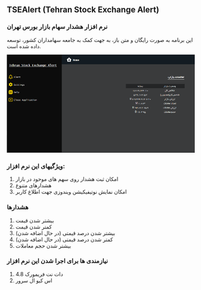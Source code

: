 ## TSEAlert (Tehran Stock Exchange Alert)
### نرم افزار هشدار سهام بازار بورس تهران

این برنامه به صورت رایگان و متن باز، به جهت کمک به جامعه سهامداران کشور، توسعه داده شده است.

![](/Images/001.PNG)

### ویژگیهای این نرم افزار:
1. امکان ثبت هشدار روی سهم های موحود در بازار
2. هشدارهای متنوع
3. امکان نمایش نوتیفیکیشن ویندوزی جهت اطلاع کاربر

### هشدارها
1. بیشتر شدن قیمت
2. کمتر شدن قیمت
3. بیشتر شدن درصد قیمتی (در حال اضافه شدن)
4. کمتر شدن درصد قیمتی (در حال اضافه شدن)
5. بیشتر شدن حجم معاملات

### نیازمندی ها برای اجرا شدن این نرم افزار
1. دات نت فریمورک 4.8
2. اس کیو ال سرور
